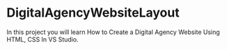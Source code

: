 # DigitalAgencyWebsiteLayout
In this project you will learn How to Create a Digital Agency Website Using HTML, CSS In VS Studio.
